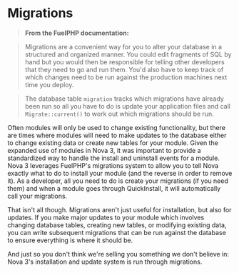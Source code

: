 # Migrations

> __From the FuelPHP documentation:__

> Migrations are a convenient way for you to alter your database in a structured and organized manner. You could edit fragments of SQL by hand but you would then be responsible for telling other developers that they need to go and run them. You'd also have to keep track of which changes need to be run against the production machines next time you deploy.

> The database table `migration` tracks which migrations have already been run so all you have to do is update your application files and call `Migrate::current()` to work out which migrations should be run.

Often modules will only be used to change existing functionality, but there are times where modules will need to make updates to the database either to change existing data or create new tables for your module. Given the expanded use of modules in Nova 3, it was important to provide a standardized way to handle the install and uninstall events for a module. Nova 3 leverages FuelPHP's migrations system to allow you to tell Nova exactly what to do to install your module (and the reverse in order to remove it). As a developer, all you need to do is create your migrations (if you need them) and when a module goes through QuickInstall, it will automatically call your migrations.

That isn't all though. Migrations aren't just useful for installation, but also for updates. If you make major updates to your module which involves changing database tables, creating new tables, or modifying existing data, you can write subsequent migrations that can be run against the database to ensure everything is where it should be.

And just so you don't think we're selling you something we don't believe in: Nova 3's installation and update system is run through migrations.